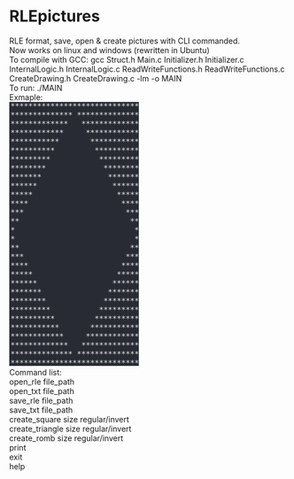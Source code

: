 # RLEpictures

RLE format, save, open & create pictures with CLI commanded.<br>
Now works on linux and windows (rewritten in Ubuntu)<br>
To compile with GCC: gcc Struct.h Main.c Initializer.h Initializer.c InternalLogic.h InternalLogic.c ReadWriteFunctions.h ReadWriteFunctions.c CreateDrawing.h CreateDrawing.c -lm -o MAIN<br>
To run: ./MAIN<br>
Exmaple:<br>
<img src="rle_example.png" title="Example" alt="Sample of create_romb"><br>
Command list:<br>
open_rle file_path<br>
open_txt file_path<br>
save_rle file_path<br>
save_txt file_path<br>
create_square size regular/invert<br>
create_triangle size regular/invert<br>
create_romb size regular/invert<br>
print<br>
exit<br>
help
